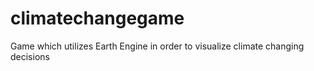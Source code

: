 # climatechangegame
Game which utilizes Earth Engine in order to visualize climate changing decisions
